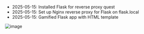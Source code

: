 - 2025-05-15: Installed Flask for reverse proxy quest
- 2025-05-15: Set up Nginx reverse proxy for Flask on flask.local
- 2025-05-15: Gamified Flask app with HTML template
  
![image](https://github.com/user-attachments/assets/6bb8e7a4-97b4-450f-9f08-8c592b59b857)
